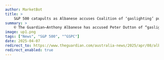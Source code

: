 ```yaml
---
author: MarketBot
title: >
    S&P 500 catapults as Albanese accuses Coalition of ‘gaslighting’ public over energy as Dutton touts economic credentials in first leaders’ debate
summary: >
    © The Guardian—Anthony Albanese has accused Peter Dutton of “gaslighting” Australians on key Liberal policies in a spirited first leaders’ debate of the election campaign which focused heavily on energy, health and tax policies.
image: up1.png
tags: ["News", "S&P 500", "^GSPC"]
date: 2025-04-07
redirect_to: https://www.theguardian.com/australia-news/2025/apr/08/albanese-accuses-coalition-of-gaslighting-public-over-energy-as-dutton-touts-economic-credentials-in-first-leaders-debate
redirect_enabled: true
---
```

